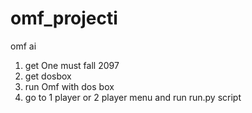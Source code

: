 # omf_projecti
omf ai
1. get One must fall 2097
2. get dosbox
3. run Omf with dos box
4. go to 1 player or 2 player menu and run run.py script
